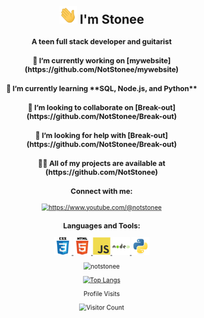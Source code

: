 <h1 align="center"><img src='https://raw.githubusercontent.com/DhanushNehru/DhanushNehru/master/assets/wave.gif' width=40px height=40px> I'm Stonee</h1>
<h3 align="center">A teen full stack developer and guitarist</h3>
<h3 align="center"> 🔭 I’m currently working on [mywebsite] (https://github.com/NotStonee/mywebsite)</h2>

<h3 align="center"> 🌱 I’m currently learning **SQL, Node.js, and Python**</h2>

<h3 align="center"> 👯 I’m looking to collaborate on [Break-out] (https://github.com/NotStonee/Break-out)</h2>

<h3 align="center"> 🤝 I’m looking for help with [Break-out] (https://github.com/NotStonee/Break-out)</h2>

<h3 align="center"> 👨‍💻 All of my projects are available at (https://github.com/NotStonee)</h2>

<h3 align="center">Connect with me:</h3>
<p align="center">
<a href="https://www.youtube.com/@NotStonee" target="blank"><img align="center" src="https://raw.githubusercontent.com/rahuldkjain/github-profile-readme-generator/master/src/images/icons/Social/youtube.svg" alt="https://www.youtube.com/@notstonee" height="30" width="40" /></a>
</p>

<h3 align="center">Languages and Tools:</h3>
<p align="center"> <a href="https://www.w3schools.com/css/" target="_blank" rel="noreferrer"> <img src="https://raw.githubusercontent.com/devicons/devicon/master/icons/css3/css3-original-wordmark.svg" alt="css3" width="40" height="40"/> </a> <a href="https://www.w3.org/html/" target="_blank" rel="noreferrer"> <img src="https://raw.githubusercontent.com/devicons/devicon/master/icons/html5/html5-original-wordmark.svg" alt="html5" width="40" height="40"/> </a> <a href="https://developer.mozilla.org/en-US/docs/Web/JavaScript" target="_blank" rel="noreferrer"> <img src="https://raw.githubusercontent.com/devicons/devicon/master/icons/javascript/javascript-original.svg" alt="javascript" width="40" height="40"/> </a> <a href="https://nodejs.org" target="_blank" rel="noreferrer"> <img src="https://raw.githubusercontent.com/devicons/devicon/master/icons/nodejs/nodejs-original-wordmark.svg" alt="nodejs" width="40" height="40"/> </a> <a href="https://www.python.org" target="_blank" rel="noreferrer"> <img src="https://raw.githubusercontent.com/devicons/devicon/master/icons/python/python-original.svg" alt="python" width="40" height="40"/> </a> </p>

<p align='center'> <img src="https://github-readme-stats.vercel.app/api?username=notstonee&amp;layout=compact&amp;theme=tokyonight" alt="notstonee"></p>
<p align='center'><a href="https://github.com/anuraghazra/github-readme-stats"><img src="https://github-readme-stats.vercel.app/api/top-langs/?username=NotStonee&amp;layout=compact&amp;theme=tokyonight" alt="Top Langs"></a></p>
<p align="center">Profile Visits<p>
<p align="center"><img src="https://profile-counter.glitch.me/{YOUR USER}/count.svg" alt="Visitor Count"></p>


